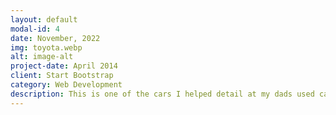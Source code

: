 ```yaml
---
layout: default
modal-id: 4
date: November, 2022
img: toyota.webp
alt: image-alt
project-date: April 2014
client: Start Bootstrap
category: Web Development
description: This is one of the cars I helped detail at my dads used car dealership in Roy. Im not a huge car guy but I can sure clean them!
---
```

